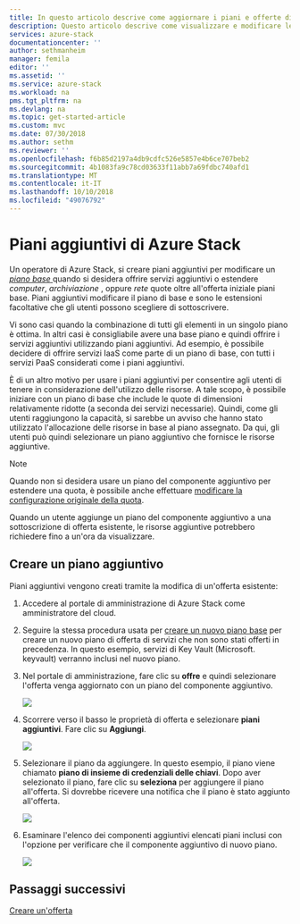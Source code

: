 ```yaml
---
title: In questo articolo descrive come aggiornare i piani e offerte di Azure Stack | Microsoft Docs
description: Questo articolo descrive come visualizzare e modificare le offerte di Azure Stack e i piani esistenti.
services: azure-stack
documentationcenter: ''
author: sethmanheim
manager: femila
editor: ''
ms.assetid: ''
ms.service: azure-stack
ms.workload: na
pms.tgt_pltfrm: na
ms.devlang: na
ms.topic: get-started-article
ms.custom: mvc
ms.date: 07/30/2018
ms.author: sethm
ms.reviewer: ''
ms.openlocfilehash: f6b85d2197a4db9cdfc526e5857e4b6ce707beb2
ms.sourcegitcommit: 4b1083fa9c78cd03633f11abb7a69fdbc740afd1
ms.translationtype: MT
ms.contentlocale: it-IT
ms.lasthandoff: 10/10/2018
ms.locfileid: "49076792"
---
```

# <a name="azure-stack-add-on-plans"></a>Piani aggiuntivi di Azure Stack

Un operatore di Azure Stack, si creare piani aggiuntivi per modificare un [ *piano base* ](azure-stack-create-plan.md) quando si desidera offrire servizi aggiuntivi o estendere *computer*, *archiviazione* , oppure *rete* quote oltre all'offerta iniziale piani base. Piani aggiuntivi modificare il piano di base e sono le estensioni facoltative che gli utenti possono scegliere di sottoscrivere. 

Vi sono casi quando la combinazione di tutti gli elementi in un singolo piano è ottima. In altri casi è consigliabile avere una base piano e quindi offrire i servizi aggiuntivi utilizzando piani aggiuntivi. Ad esempio, è possibile decidere di offrire servizi IaaS come parte di un piano di base, con tutti i servizi PaaS considerati come i piani aggiuntivi.

È di un altro motivo per usare i piani aggiuntivi per consentire agli utenti di tenere in considerazione dell'utilizzo delle risorse. A tale scopo, è possibile iniziare con un piano di base che include le quote di dimensioni relativamente ridotte (a seconda dei servizi necessarie). Quindi, come gli utenti raggiungono la capacità, si sarebbe un avviso che hanno stato utilizzato l'allocazione delle risorse in base al piano assegnato. Da qui, gli utenti può quindi selezionare un piano aggiuntivo che fornisce le risorse aggiuntive.

> [!NOTE]
> Quando non si desidera usare un piano del componente aggiuntivo per estendere una quota, è possibile anche effettuare [modificare la configurazione originale della quota](azure-stack-quota-types.md#to-edit-a-quota). 

Quando un utente aggiunge un piano del componente aggiuntivo a una sottoscrizione di offerta esistente, le risorse aggiuntive potrebbero richiedere fino a un'ora da visualizzare. 

## <a name="create-an-add-on-plan"></a>Creare un piano aggiuntivo
Piani aggiuntivi vengono creati tramite la modifica di un'offerta esistente:

1. Accedere al portale di amministrazione di Azure Stack come amministratore del cloud.
2. Seguire la stessa procedura usata per [creare un nuovo piano base](azure-stack-create-plan.md) per creare un nuovo piano di offerta di servizi che non sono stati offerti in precedenza. In questo esempio, servizi di Key Vault (Microsoft. keyvault) verranno inclusi nel nuovo piano.
3. Nel portale di amministrazione, fare clic su **offre** e quindi selezionare l'offerta venga aggiornato con un piano del componente aggiuntivo.

   ![](media/create-add-on-plan/1.PNG)

4.  Scorrere verso il basso le proprietà di offerta e selezionare **piani aggiuntivi**. Fare clic su **Aggiungi**.
   
    ![](media/create-add-on-plan/2.PNG)

5. Selezionare il piano da aggiungere. In questo esempio, il piano viene chiamato **piano di insieme di credenziali delle chiavi**. Dopo aver selezionato il piano, fare clic su **seleziona** per aggiungere il piano all'offerta. Si dovrebbe ricevere una notifica che il piano è stato aggiunto all'offerta.
   
    ![](media/create-add-on-plan/3.PNG)

6. Esaminare l'elenco dei componenti aggiuntivi elencati piani inclusi con l'opzione per verificare che il componente aggiuntivo di nuovo piano.
   
    ![](media/create-add-on-plan/4.PNG)

## <a name="next-steps"></a>Passaggi successivi
[Creare un'offerta](azure-stack-create-offer.md)